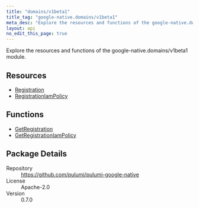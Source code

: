 ```yaml
---
title: "domains/v1beta1"
title_tag: "google-native.domains/v1beta1"
meta_desc: "Explore the resources and functions of the google-native.domains/v1beta1 module."
layout: api
no_edit_this_page: true
---
```


<!-- WARNING: this file was generated by Pulumi Docs Generator. -->
<!-- Do not edit by hand unless you're certain you know what you are doing! -->

Explore the resources and functions of the google-native.domains/v1beta1 module.

<h2 id="resources">Resources</h2>
<ul class="api">
    <li><a href="registration" title="Registration"><span class="symbol resource"></span>Registration</a></li>
    <li><a href="registrationiampolicy" title="RegistrationIamPolicy"><span class="symbol resource"></span>RegistrationIamPolicy</a></li>
</ul>

<h2 id="functions">Functions</h2>
<ul class="api">
    <li><a href="getregistration" title="GetRegistration"><span class="symbol function"></span>GetRegistration</a></li>
    <li><a href="getregistrationiampolicy" title="GetRegistrationIamPolicy"><span class="symbol function"></span>GetRegistrationIamPolicy</a></li>
</ul>

<h2 id="package-details">Package Details</h2>
<dl class="package-details">
	<dt>Repository</dt>
	<dd><a href="https://github.com/pulumi/pulumi-google-native">https://github.com/pulumi/pulumi-google-native</a></dd>
	<dt>License</dt>
	<dd>Apache-2.0</dd>
	<dt>Version</dt>
	<dd>0.7.0</dd>
</dl>

